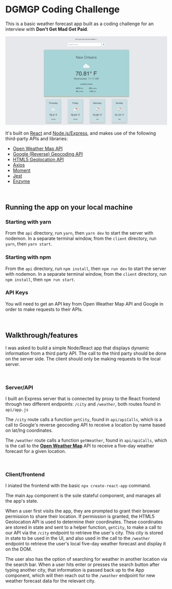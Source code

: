 # DGMGP Coding Challenge
This is a basic weather forecast app built as a coding challenge for an interview with **Don't Get Mad Get Paid**.

![](client/public/assets/Screenshot.png)

It's built on [React](https://reactjs.org/) and [Node.js/Express](https://expressjs.com/), and makes use of the following third-party APIs and libraries:
- [Open Weather Map API](https://openweathermap.org/api)
- [Google (Reverse) Geocoding API](https://developers.google.com/maps/documentation/geocoding/start#reverse)
- [HTML5 Geolocation API](https://developer.mozilla.org/en-US/docs/Web/API/Geolocation_API)
- [Axios](https://github.com/axios/axios)
- [Moment](https://momentjs.com/)
- [Jest](https://jestjs.io/)
- [Enzyme](https://enzymejs.github.io/enzyme/)

&nbsp;   

## Running the app on your local machine
### Starting with yarn
From the `api` directory, run `yarn`, then `yarn dev` to start the server with nodemon.
In a separate terminal window, from the `client` directory, run `yarn`, then `yarn start`.

### Starting with npm
From the `api` directory, run `npm install`, then `npm run dev` to start the server with nodemon.
In a separate terminal window, from the `client` directory, run `npm install`, then `npm run start`.

### API Keys
You will need to get an API key from Open Weather Map API and Google in order to make requests to their APIs.

&nbsp;   
## Walkthrough/features
I was asked to build a simple Node/React app that displays dynamic information from a third party API. The call to the third party should be done on the server side. The client should only be making requests to the local server.

&nbsp;   
### Server/API
I built an Express server that is connected by proxy to the React frontend through two different endpoints: `/city` and `/weather`, both routes found in `api/app.js`

The `/city` route calls a function `getCity`, found in `api/apiCalls`, which is a call to Google's reverse geocoding API to receive a location by name based on lat/lng coordinates.

The `/weather` route calls a function `getWeather`, found in `api/apiCalls`, which is the call to the **[Open Weather Map](https://openweathermap.org/api)** API to receive a five-day weather forecast for a given location.

&nbsp;   
### Client/frontend
I iniated the frontend with the basic `npx create-react-app` command. 

The main `App` component is the sole stateful component, and manages all the app's state.

When a user first visits the app, they are prompted to grant their browser permission to share their location. If permission is granted, the HTML5 Geolocation API is used to determine their coordinates. These coordinates are stored in state and sent to a helper function, `getCity`, to make a call to our API via the `/city` endpoint to retrieve the user's city. This city is stored in state to be used in the UI, and also used in the call to the `/weather` endpoint to retrieve the user's local five-day weather forecast and display it on the DOM.

The user also has the option of searching for weather in another location via the search bar. When a user hits enter or presses the search button after typing another city, that information is passed back up to the App component, which will then reach out to the `/weather` endpoint for new weather forecast data for the relevant city.